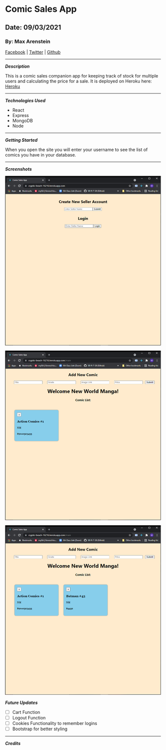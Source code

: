 # Comic Sales App

## Date: 09/03/2021

### By: Max Arenstein

[Facebook](https://www.facebook.com/max.arenstein/) | [Twitter](https://twitter.com/MisterMindX) | [Github](https://github.com/MistermindX)

---

**_Description_**

This is a comic sales companion app for keeping track of stock for multiple users and calculating the price for a sale. It is deployed on Heroku here: [Heroku](https://cryptic-beach-16216.herokuapp.com/)

---

**_Technologies Used_**

- React
- Express
- MongoDB
- Node

---

**_Getting Started_**

When you open the site you will enter your username to see the list of comics you have in your database.

---

**_Screenshots_**

![loginpage](Screenshots/loginPage.png)

![onecomic](Screenshots/oneComic.png)

![twocomics](Screenshots/twoComics.png)

**_Future Updates_**

- [ ] Cart Function
- [ ] Logout Function
- [ ] Cookies Functionality to remember logins
- [ ] Bootstrap for better styling

---

**_Credits_**
